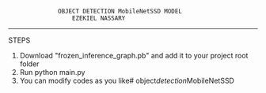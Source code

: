 
                  OBJECT DETECTION MobileNetSSD MODEL                             
                      EZEKIEL NASSARY                                              
_______________________________________________________________

STEPS
1. Download "frozen_inference_graph.pb" and add it to your project root folder
2. Run python main.py
3. You can modify codes as you like#   o b j e c t _ d e t e c t i o n _ M o b i l e N e t S S D 
 
 